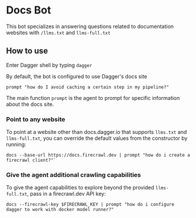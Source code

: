 # Docs Bot

This bot specializes in answering questions related to documentation websites with `/llms.txt` and `llms-full.txt`

## How to use

Enter Dagger shell by typing `dagger`

By default, the bot is configured to use Dagger's docs site

```
prompt "how do I avoid caching a certain step in my pipeline?"
```

The main function `prompt` is the agent to prompt for specific information about the docs site.

### Point to any website

To point at a website other than docs.dagger.io that supports `llms.txt` and `llms-full.txt`, you can override the default values from the constructor by running:

```
docs --base-url https://docs.firecrawl.dev | prompt "how do i create a firecrawl client?"`
```

### Give the agent additional crawling capabilities

To give the agent capabilities to explore beyond the provided `llms-full.txt`, pass in a firecrawl.dev API key:

```
docs --firecrawl-key $FIRECRAWL_KEY | prompt "how do i configure dagger to work with docker model runner?"
```
